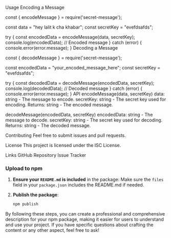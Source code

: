 Usage
Encoding a Message


const { encodeMessage } = require('secret-message');

const data = "hey lalit k cha khabar";
const secretKey = "evefdsafds";

try {
    const encodedData = encodeMessage(data, secretKey);
    console.log(encodedData); // Encoded message
} catch (error) {
    console.error(error.message);
}
Decoding a Message

const { decodeMessage } = require('secret-message');

const encodedData = "your_encoded_message_here";
const secretKey = "evefdsafds";

try {
    const decodedData = decodeMessage(encodedData, secretKey);
    console.log(decodedData); // Decoded message
} catch (error) {
    console.error(error.message);
}
API
encodeMessage(data, secretKey)
data: string - The message to encode.
secretKey: string - The secret key used for encoding.
Returns: string - The encoded message.

decodeMessage(encodedData, secretKey)
encodedData: string - The message to decode.
secretKey: string - The secret key used for decoding.
Returns: string - The decoded message.

Contributing
Feel free to submit issues and pull requests.

License
This project is licensed under the ISC License.

Links
GitHub Repository
Issue Tracker


### Upload to npm
1. **Ensure your `README.md` is included** in the package:
   Make sure the `files` field in your `package.json` includes the README.md if needed.

2. **Publish the package**:
    ```bash
    npm publish
    ```

By following these steps, you can create a professional and comprehensive description for your npm package, making it easier for users to understand and use your project. If you have specific questions about crafting the content or any other aspect, feel free to ask!






